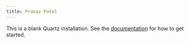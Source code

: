```yaml
---
title: Pranav Patel
---
```


This is a blank Quartz installation.
See the [documentation](https://quartz.jzhao.xyz) for how to get started.
